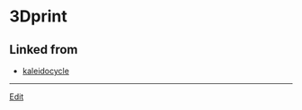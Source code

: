 # 3Dprint

## Linked from

* [kaleidocycle](kaleidocycle.md)


----
[Edit](https://github.com/vitroid/vitroid.github.io/edit/master/MD/3Dprint.md)

